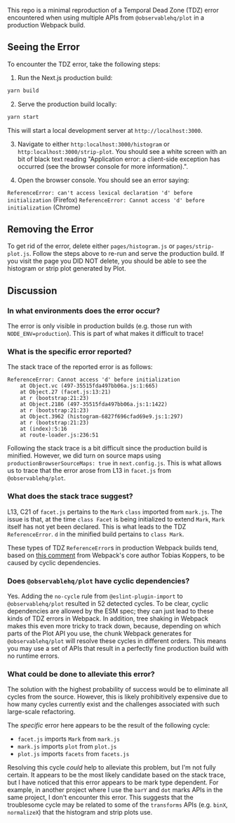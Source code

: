 This repo is a minimal reproduction of a Temporal Dead Zone (TDZ) error encountered when using multiple APIs from `@observablehq/plot` in a production Webpack build.

## Seeing the Error

To encounter the TDZ error, take the following steps:

1. Run the Next.js production build:

```sh
yarn build
```

2. Serve the production build locally:

```sh
yarn start
```

This will start a local development server at `http://localhost:3000`.

3. Navigate to either `http:localhost:3000/histogram` or `http:localhost:3000/strip-plot`. You should see a white screen with an bit of black text reading "Application error: a client-side exception has occurred (see the browser console for more information).".

4. Open the browser console. You should see an error saying:

`ReferenceError: can't access lexical declaration 'd' before initialization` (Firefox)
`ReferenceError: Cannot access 'd' before initialization` (Chrome)

## Removing the Error

To get rid of the error, delete either `pages/histogram.js` or `pages/strip-plot.js`. Follow the steps above to re-run and serve the production build. If you visit the page you DID NOT delete, you should be able to see the histogram or strip plot generated by Plot.

## Discussion

### In what environments does the error occur?

The error is only visible in production builds (e.g. those run with `NODE_ENV=production`). This is part of what makes it difficult to trace!

### What is the specific error reported?

The stack trace of the reported error is as follows:

```
ReferenceError: Cannot access 'd' before initialization
    at Object.vc (497-35515fda497bb06a.js:1:665)
    at Object.27 (facet.js:13:21)
    at r (bootstrap:21:23)
    at Object.2186 (497-35515fda497bb06a.js:1:1422)
    at r (bootstrap:21:23)
    at Object.3962 (histogram-6827f696cfad69e9.js:1:297)
    at r (bootstrap:21:23)
    at (index):5:16
    at route-loader.js:236:51
```

Following the stack trace is a bit difficult since the production build is minified. However, we did turn on source maps using `productionBrowserSourceMaps: true` in `next.config.js`. This is what allows us to trace that the error arose from L13 in `facet.js` from `@observablehq/plot`.

### What does the stack trace suggest?

L13, C21 of `facet.js` pertains to the `Mark` `class` imported from `mark.js`. The issue is that, at the time `class Facet` is being initialized to extend `Mark`, `Mark` itself has not yet been declared. This is what leads to the TDZ `ReferenceError`. `d` in the minified build pertains to `class Mark`.

These types of TDZ `ReferenceError`s in production Webpack builds tend, based on [this comment](https://github.com/webpack/webpack/issues/9173#issuecomment-494903242) from Webpack's core author Tobias Koppers, to be caused by cyclic dependencies.

### Does `@observablehq/plot` have cyclic dependencies?

Yes. Adding the `no-cycle` rule from `@eslint-plugin-import` to `@observablehq/plot` resulted in 52 detected cycles. To be clear, cyclic dependencies are allowed by the ESM spec; they can just lead to these kinds of TDZ errors in Webpack. In addition, tree shaking in Webpack makes this even more tricky to track down, because, depending on which parts of the Plot API you use, the chunk Webpack generates for `@observablehq/plot` will resolve these cycles in different orders. This means you may use a set of APIs that result in a perfectly fine production build with no runtime errors.

### What could be done to alleviate this error?

The solution with the highest probability of success would be to eliminate all cycles from the source. However, this is likely prohibitively expensive due to how many cycles currently exist and the challenges associated with such large-scale refactoring.

The _specific_ error here appears to be the result of the following cycle:

- `facet.js` imports `Mark` from `mark.js`
- `mark.js` imports `plot` from `plot.js`
- `plot.js` imports `facets` from `facets.js`

Resolving this cycle _could_ help to alleviate this problem, but I'm not fully certain. It appears to be the most likely candidate based on the stack trace, but I have noticed that this error appears to be mark type dependent. For example, in another project where I use the `barY` and `dot` marks APIs in the same project, I don't encounter this error. This suggests that the troublesome cycle may be related to some of the `transforms` APIs (e.g. `binX`, `normalizeX`) that the histogram and strip plots use.
